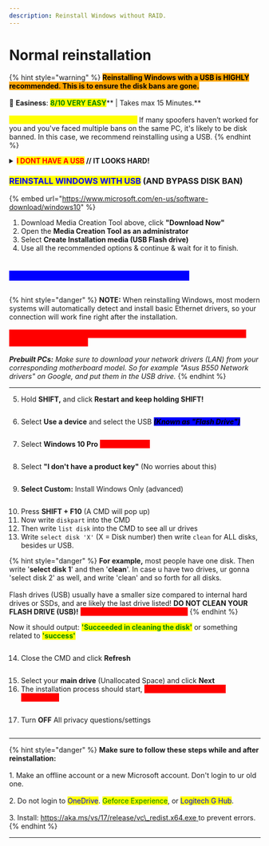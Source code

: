 ```yaml
---
description: Reinstall Windows without RAID.
---
```


# Normal reinstallation

{% hint style="warning" %}
<mark style="background-color:orange;">**Reinstalling Windows with a USB is HIGHLY recommended. This is to ensure the disk bans are gone.**</mark>\
\
🌟 **Easiness**: <mark style="color:green;">**8/10 VERY EASY**</mark>** | Takes max 15 Minutes.**\
\
<mark style="color:yellow;">**Am I Disk Banned? Here’s How to Tell:**</mark> If many spoofers haven’t worked for you and you've faced multiple bans on the same PC, it's likely to be disk banned. In this case, we recommend reinstalling using a USB.
{% endhint %}

<details>

<summary><mark style="color:red;"><strong>I DONT HAVE A USB</strong></mark><strong> // IT LOOKS HARD!</strong></summary>

Believe in the process. It may seem challenging at first with all the images and information, but trust us, it's much simpler than it looks! We encourage you to give it a try. If you need assistance, don't hesitate to contact us in the Discord — we're here to help.\
\
<mark style="color:red;">**Don't have a USB to reinstall with?**</mark> Most cost **$5**, and it's recommended to get one.\
\
<mark style="color:yellow;">**Otherwise:**</mark>** Reinstall Windows by settings** > remove everything > Cloud download > <mark style="color:blue;">**Change settings**</mark> > Clean data <mark style="color:green;">\[YES]</mark> / Delete files from all drives <mark style="color:green;">\[YES]</mark> / Download Windows <mark style="color:green;">\[YES]</mark> > Confirm & next and wait. This could take 4 to 5 hours.

</details>

### <mark style="color:blue;">REINSTALL WINDOWS WITH USB</mark> (AND BYPASS DISK BAN)

{% embed url="https://www.microsoft.com/en-us/software-download/windows10" %}

1. Download Media Creation Tool above, click **"Download Now"**
2. Open the **Media Creation Tool as an administrator**
3. Select **Create Installation media (USB Flash drive)**
4. Use all the recommended options & continue & wait for it to finish.

<figure><img src="../../.gitbook/assets/flashdrive.png" alt=""><figcaption></figcaption></figure>

### <mark style="color:blue;background-color:blue;">**YOUR USB CONTENTS LOOK LIKE THIS NOW:**</mark>

<figure><img src="../../.gitbook/assets/USB insides.png" alt=""><figcaption></figcaption></figure>

{% hint style="danger" %}
**NOTE:** When reinstalling Windows, most modern systems will automatically detect and install basic Ethernet drivers, so your connection will work fine right after the installation. \
\
_<mark style="color:red;background-color:red;">**However, in certain cases, you might need to manually download and install network drivers:**</mark>_\
\
_**Prebuilt PCs:** Make sure to download your network drivers (LAN) from your corresponding motherboard model. So for example "Asus B550 Network drivers" on Google, and put them in the USB drive._
{% endhint %}

***

5. Hold **SHIFT,** and click **Restart and keep holding SHIFT!**

<div align="left">

<figure><img src="../../.gitbook/assets/image.webp" alt=""><figcaption></figcaption></figure>

</div>

6. Select **Use a device** and select the USB _<mark style="background-color:blue;">**(Known as "Flash Drive")**</mark>_

<figure><img src="../../.gitbook/assets/select.webp" alt=""><figcaption></figcaption></figure>

7. Select **Windows 10 Pro** <mark style="color:red;background-color:red;">**(IMPORTANT!)**</mark>

<div align="left">

<figure><img src="../../.gitbook/assets/image.png" alt=""><figcaption></figcaption></figure>

</div>

8. Select **"I don't have a product key"** (No worries about this)

<div align="left">

<figure><img src="../../.gitbook/assets/image.avif" alt=""><figcaption></figcaption></figure>

</div>

9. **Select Custom:** Install Windows Only (advanced)

<div align="left">

<figure><img src="../../.gitbook/assets/image (1).png" alt=""><figcaption></figcaption></figure>

</div>

10. Press **SHIFT + F10** (A CMD will pop up)
11. Now write `diskpart` into the CMD
12. Then write `list disk` into the CMD to see all ur drives
13. Write `select disk 'X'` (X = Disk number) then write `clean` for ALL disks, besides ur USB.

{% hint style="danger" %}
**For example,** most people have one disk. Then write '**select disk 1**' and then '**clean**'. In case u have two drives, ur gonna 'select disk 2' as well, and write 'clean' and so forth for all disks.\
\
Flash drives (USB) usually have a smaller size compared to internal hard drives or SSDs, and are likely the last drive listed! **DO NOT CLEAN YOUR FLASH DRIVE (USB)!** <mark style="color:red;background-color:red;">**Still Unsure? Please contact us.**</mark>
{% endhint %}

Now it should output: <mark style="color:green;">**'Succeeded in cleaning the disk'**</mark> or something related to <mark style="color:green;">**'success'**</mark>

<div align="left">

<figure><img src="../../.gitbook/assets/image (2).png" alt=""><figcaption></figcaption></figure>

</div>

14. Close the CMD and click **Refresh**

<div align="left">

<figure><img src="../../.gitbook/assets/image (4).png" alt=""><figcaption></figcaption></figure>

</div>

15. Select your **main drive** (Unallocated Space) and click **Next**
16. The installation process should start, <mark style="color:red;background-color:red;">**AND MAKE AN OFFLINE ACCOUNT!**</mark>

<figure><img src="../../.gitbook/assets/Offline acc.webp" alt=""><figcaption></figcaption></figure>

17. Turn **OFF** All privacy questions/settings

<figure><img src="../../.gitbook/assets/Turnoff.png" alt=""><figcaption></figcaption></figure>

***

{% hint style="danger" %}
**Make sure to follow these steps while and after reinstallation:**\
\
1\. Make an offline account or a new Microsoft account. Don't login to ur old one.\
\
2\. Do not login to <mark style="color:blue;">OneDrive</mark>. <mark style="color:green;">Geforce Experience</mark>, or <mark style="color:blue;">Logitech G Hub</mark>.\
\
3\. Install: [https://aka.ms/vs/17/release/vc\_redist.x64.exe ](https://aka.ms/vs/17/release/vc\_redist.x64.exe)to prevent errors.
{% endhint %}

***
